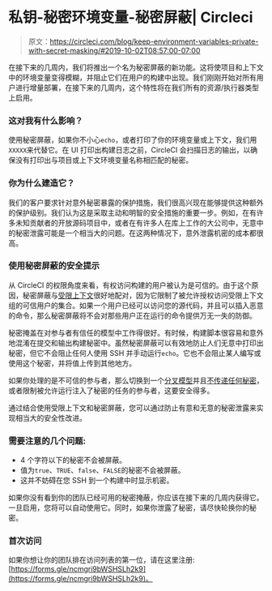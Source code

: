 # 私钥-秘密环境变量-秘密屏蔽| Circleci

> 原文：<https://circleci.com/blog/keep-environment-variables-private-with-secret-masking/#2019-10-02T08:57:00-07:00>

在接下来的几周内，我们将推出一个名为秘密屏蔽的新功能。这将使项目和上下文中的环境变量变得模糊，并阻止它们在用户的构建中出现。我们刚刚开始对所有用户进行增量部署，在接下来的几周内，这个特性将在我们所有的资源/执行器类型上启用。

### 这对我有什么影响？

使用秘密屏蔽，如果你不小心`echo`，或者打印了你的环境变量或上下文，我们用`XXXXX`来代替它。在 UI 打印出构建日志之前，CircleCI 会扫描日志的输出，以确保没有打印出与项目或上下文环境变量名称相匹配的秘密。

### 你为什么建造它？

我们的客户要求针对意外秘密暴露的保护措施，我们很高兴现在能够提供这种额外的保护级别。我们认为这是采取主动和明智的安全措施的重要一步。例如，在有许多未知贡献者的开放源码项目中，或者在有许多人在库上工作的大公司中，无意中的秘密泄露可能是一个相当大的问题。在这两种情况下，意外泄露机密的成本都很高。

### 使用秘密屏蔽的安全提示

从 CircleCI 的权限角度来看，有权访问构建的用户被认为是可信的。由于这个原因，秘密屏蔽与[受限上下文](https://circleci.com/blog/protect-secrets-with-restricted-contexts/)很好地配对，因为它限制了被允许授权访问受限上下文组的可信用户的集合。如果一个用户已经可以访问您的源代码，并且可以插入恶意的命令，那么秘密屏蔽将不会对那些用户正在运行的命令提供万无一失的防御。

秘密掩盖在对参与者有信任的模型中工作得很好。有时候，构建脚本很容易和意外地混淆在提交和输出构建秘密中。虽然秘密屏蔽可以有效地防止人们无意中打印出秘密，但它不会阻止任何人使用 SSH 并手动运行`echo`。它也不会阻止某人编写或使用这个秘密，并将值上传到其他地方。

如果你处理的是不可信的参与者，那么切换到一个[分叉模型](https://help.github.com/en/articles/fork-a-repo)并且[不传递任何秘密](https://circleci.com/docs/oss/#pass-secrets-to-builds-from-forked-pull-requests)，或者限制被允许运行注入了秘密的任务的参与者，这要安全得多。

通过结合使用受限上下文和秘密屏蔽，您可以通过防止有意和无意的秘密泄露来实现相当大的安全性改进。

### 需要注意的几个问题:

*   4 个字符以下的秘密不会被屏蔽。
*   值为`true`、`TRUE`、`false`、`FALSE`的秘密不会被屏蔽。
*   这并不妨碍在您 SSH 到一个构建中时显示机密。

如果你没有看到你的团队已经可用的秘密掩蔽，你应该在接下来的几周内获得它。一旦启用，您将可以自动使用它。同时，如果你泄露了秘密，请尽快轮换你的秘密。

### 首次访问

如果你想让你的团队排在访问列表的第一位，请在这里注册:[https://forms.gle/ncmgri9bWSHSLh2k9](https://forms.gle/ncmgri9bWSHSLh2k9)。